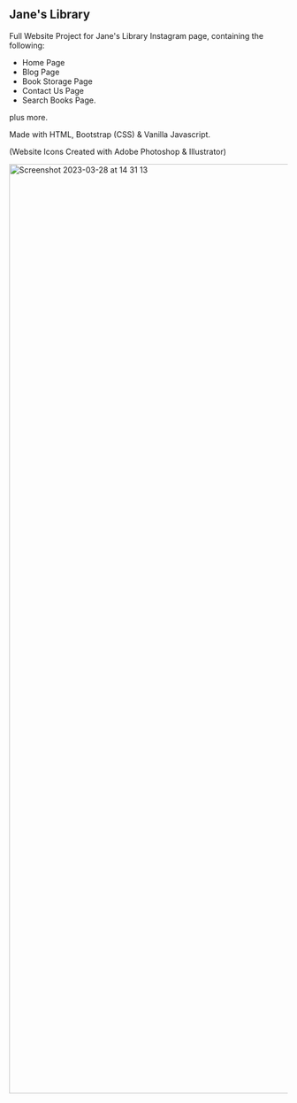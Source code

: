 ## Jane's Library

Full Website Project for Jane's Library Instagram page, containing the following:

- Home Page
- Blog Page
- Book Storage Page
- Contact Us Page
- Search Books Page.

plus more. 

Made with HTML, Bootstrap (CSS) & Vanilla Javascript.

(Website Icons Created with Adobe Photoshop & Illustrator)

<img width="1680" alt="Screenshot 2023-03-28 at 14 31 13" src="https://user-images.githubusercontent.com/120111293/228325278-14f7bd59-98fa-4c00-b1fd-024cdfec4e8e.png">

